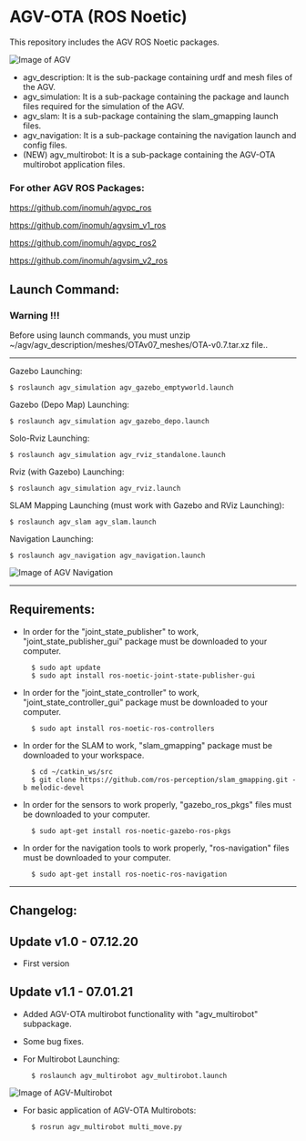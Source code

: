 # AGV-OTA (ROS Noetic)
This repository includes the AGV ROS Noetic packages.

![Image of AGV](https://github.com/inomuh/agv/blob/main/images/agv_gazebo.png)

- agv_description: It is the sub-package containing urdf and mesh files of the AGV.
- agv_simulation: It is a sub-package containing the package and launch files required for the simulation of the AGV.
- agv_slam: It is a sub-package containing the slam_gmapping launch files.
- agv_navigation: It is a sub-package containing the navigation launch and config files.
- (NEW) agv_multirobot: It is a sub-package containing the AGV-OTA multirobot application files.


### For other AGV ROS Packages:
https://github.com/inomuh/agvpc_ros

https://github.com/inomuh/agvsim_v1_ros

https://github.com/inomuh/agvpc_ros2

https://github.com/inomuh/agvsim_v2_ros

Launch Command:
---------------
### Warning !!!
Before using launch commands, you must unzip ~/agv/agv_description/meshes/OTAv07_meshes/OTA-v0.7.tar.xz file..

-------------------------------------------------------------------------------------------------------------
Gazebo Launching:

    $ roslaunch agv_simulation agv_gazebo_emptyworld.launch

Gazebo (Depo Map) Launching:

    $ roslaunch agv_simulation agv_gazebo_depo.launch

Solo-Rviz Launching:

    $ roslaunch agv_simulation agv_rviz_standalone.launch
    
Rviz (with Gazebo) Launching:

    $ roslaunch agv_simulation agv_rviz.launch
    
SLAM Mapping Launching (must work with Gazebo and RViz Launching):

    $ roslaunch agv_slam agv_slam.launch
    
Navigation Launching:

    $ roslaunch agv_navigation agv_navigation.launch


![Image of AGV Navigation](https://github.com/inomuh/agv/blob/main/images/agv_nav_goal.png)
    
-----------------------------------------------------------------------------------------------------------------------
Requirements:
-------------
- In order for the "joint_state_publisher" to work, "joint_state_publisher_gui" package must be downloaded to your computer.

        $ sudo apt update
        $ sudo apt install ros-noetic-joint-state-publisher-gui
        
- In order for the "joint_state_controller" to work, "joint_state_controller_gui" package must be downloaded to your computer.

        $ sudo apt install ros-noetic-ros-controllers
        
- In order for the SLAM to work, "slam_gmapping" package must be downloaded to your workspace.
        
        $ cd ~/catkin_ws/src
        $ git clone https://github.com/ros-perception/slam_gmapping.git -b melodic-devel
        
- In order for the sensors to work properly, "gazebo_ros_pkgs" files must be downloaded to your computer.

        $ sudo apt-get install ros-noetic-gazebo-ros-pkgs
        
- In order for the navigation tools to work properly, "ros-navigation" files must be downloaded to your computer.

        $ sudo apt-get install ros-noetic-ros-navigation
        
-------------------------------------------------------------------------------
Changelog:
----------
Update v1.0 - 07.12.20
----------------------
- First version

Update v1.1 - 07.01.21
----------------------
- Added AGV-OTA multirobot functionality with "agv_multirobot" subpackage.
- Some bug fixes.

- For Multirobot Launching:

        $ roslaunch agv_multirobot agv_multirobot.launch
        
![Image of AGV-Multirobot](https://github.com/inomuh/agv/blob/v1.1/images/agv_multirobot.png)

- For basic application of AGV-OTA Multirobots:

        $ rosrun agv_multirobot multi_move.py


